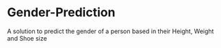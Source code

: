 # Gender-Prediction
A solution to predict the gender of a person based in their Height, Weight and Shoe size
